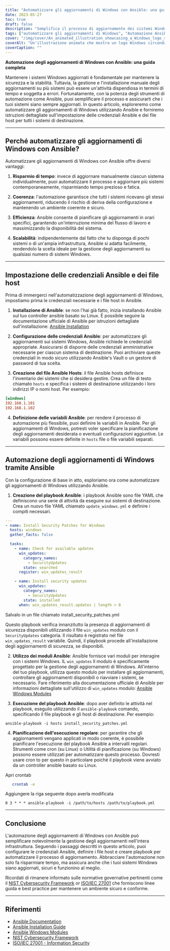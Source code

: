 ```yaml
---
title: "Automatizzare gli aggiornamenti di Windows con Ansible: una guida completa"
date: 2023-05-27
toc: true
draft: false
description: "Semplifica il processo di aggiornamento dei sistemi Windows automatizzandolo con Ansible: istruzioni dettagliate e best practice incluse."
tags: ["automatizzare gli aggiornamenti di Windows", "Automazione Ansible", "gestione del sistema", "patch di sicurezza", "Infrastruttura IT", "automazione della rete", "gestione della configurazione", "Operazioni informatiche", "DevOps", "sicurezza informatica", "Automazione informatica", "Efficienza informatica", "Playbook Ansible", "Sicurezza Windows", "gestione degli aggiornamenti", "Produttività informatica", "Manutenzione informatica", "Credenziali Ansible", "configurazione dell'host", "automazione del sistema", "Aggiornamenti di Windows", "Gestione del sistema Windows", "Patch di sicurezza Windows", "Infrastruttura IT Windows", "Automazione della rete Windows", "Gestione della configurazione di Windows", "Operazioni IT di Windows", "Windows DevOps", "Sicurezza informatica di Windows", "Automazione IT di Windows", "Efficienza IT di Windows"]
cover: "/img/cover/An_animated_illustration_showcasing_a_Windows_logo_surround.png"
coverAlt: "Un'illustrazione animata che mostra un logo Windows circondato da ingranaggi che simboleggiano l'automazione e gli aggiornamenti."
coverCaption: ""
---
```


**Automazione degli aggiornamenti di Windows con Ansible: una guida completa**

Mantenere i sistemi Windows aggiornati è fondamentale per mantenere la sicurezza e la stabilità. Tuttavia, la gestione e l'installazione manuale degli aggiornamenti su più sistemi può essere un'attività dispendiosa in termini di tempo e soggetta a errori. Fortunatamente, con la potenza degli strumenti di automazione come Ansible, puoi semplificare il processo e assicurarti che i tuoi sistemi siano sempre aggiornati. In questo articolo, esploreremo come automatizzare gli aggiornamenti di Windows utilizzando Ansible e forniremo istruzioni dettagliate sull'impostazione delle credenziali Ansible e dei file host per tutti i sistemi di destinazione.

______

## Perché automatizzare gli aggiornamenti di Windows con Ansible?

Automatizzare gli aggiornamenti di Windows con Ansible offre diversi vantaggi:

1. **Risparmio di tempo**: invece di aggiornare manualmente ciascun sistema individualmente, puoi automatizzare il processo e aggiornare più sistemi contemporaneamente, risparmiando tempo prezioso e fatica.

2. **Coerenza**: l'automazione garantisce che tutti i sistemi ricevano gli stessi aggiornamenti, riducendo il rischio di deriva della configurazione e mantenendo un ambiente coerente e sicuro.

3. **Efficienza**: Ansible consente di pianificare gli aggiornamenti in orari specifici, garantendo un'interruzione minima del flusso di lavoro e massimizzando la disponibilità del sistema.

4. **Scalabilità**: indipendentemente dal fatto che tu disponga di pochi sistemi o di un'ampia infrastruttura, Ansible si adatta facilmente, rendendolo la scelta ideale per la gestione degli aggiornamenti su qualsiasi numero di sistemi Windows.

______

## Impostazione delle credenziali Ansible e dei file host

Prima di immergerci nell'automatizzazione degli aggiornamenti di Windows, impostiamo prima le credenziali necessarie e i file host in Ansible.

1. **Installazione di Ansible**: se non l'hai già fatto, inizia installando Ansible sul tuo controller ansible basato su Linux. È possibile seguire la documentazione ufficiale di Ansible per istruzioni dettagliate sull'installazione: [Ansible Installation](https://docs.ansible.com/ansible/latest/installation_guide/index.html)

2. **Configurazione delle credenziali Ansible**: per automatizzare gli aggiornamenti sui sistemi Windows, Ansible richiede le credenziali appropriate. Assicurarsi di disporre delle credenziali amministrative necessarie per ciascun sistema di destinazione. Puoi archiviare queste credenziali in modo sicuro utilizzando Ansible's Vault o un gestore di password di tua scelta.

3. **Creazione del file Ansible Hosts**: il file Ansible hosts definisce l'inventario dei sistemi che si desidera gestire. Crea un file di testo chiamato `hosts` e specifica i sistemi di destinazione utilizzando i loro indirizzi IP o nomi host. Per esempio:

```ini
[windows]
192.168.1.101
192.168.1.102
```

4. **Definizione delle variabili Ansible**: per rendere il processo di automazione più flessibile, puoi definire le variabili in Ansible. Per gli aggiornamenti di Windows, potresti voler specificare la pianificazione degli aggiornamenti desiderata o eventuali configurazioni aggiuntive. Le variabili possono essere definite in `hosts` file o file variabili separati.

______

## Automazione degli aggiornamenti di Windows tramite Ansible

Con la configurazione di base in atto, esploriamo ora come automatizzare gli aggiornamenti di Windows utilizzando Ansible.

1. **Creazione del playbook Ansible**: i playbook Ansible sono file YAML che definiscono una serie di attività da eseguire sui sistemi di destinazione. Crea un nuovo file YAML chiamato `update_windows.yml` e definire i compiti necessari.

```yaml
---
- name: Install Security Patches for Windows
  hosts: windows
  gather_facts: false

  tasks:
    - name: Check for available updates
      win_updates:
        category_names:
          - SecurityUpdates
        state: searched
      register: win_updates_result

    - name: Install security updates
      win_updates:
        category_names:
          - SecurityUpdates
        state: installed
      when: win_updates_result.updates | length > 0
```
Salvalo in un file chiamato install_security_patches.yml

Questo playbook verifica innanzitutto la presenza di aggiornamenti di sicurezza disponibili utilizzando il file `win_updates` modulo con il `SecurityUpdates` categoria. Il risultato è registrato nel file `win_updates_result` variabile. Quindi, il playbook procede all'installazione degli aggiornamenti di sicurezza, se disponibili.

2. **Utilizzo dei moduli Ansible**: Ansible fornisce vari moduli per interagire con i sistemi Windows. IL `win_updates` Il modulo è specificamente progettato per la gestione degli aggiornamenti di Windows. All'interno del tuo playbook, utilizza questo modulo per installare gli aggiornamenti, controllare gli aggiornamenti disponibili o riavviare i sistemi, se necessario. Fare riferimento alla documentazione ufficiale di Ansible per informazioni dettagliate sull'utilizzo di `win_updates` modulo: [Ansible Windows Modules](https://docs.ansible.com/ansible/latest/collections/ansible/windows/win_updates_module.html)

3. **Esecuzione del playbook Ansible**: dopo aver definito le attività nel playbook, eseguilo utilizzando il `ansible-playbook` comando, specificando il file playbook e gli host di destinazione. Per esempio:

```shell
ansible-playbook -i hosts install_security_patches.yml
```

4. **Pianificazione dell'esecuzione regolare**: per garantire che gli aggiornamenti vengano applicati in modo coerente, è possibile pianificare l'esecuzione del playbook Ansible a intervalli regolari. Strumenti come cron (su Linux) o Utilità di pianificazione (su Windows) possono essere utilizzati per automatizzare questo processo. Dovresti usare cron to per questo in particolare poiché il playbook viene avviato da un controller ansible basato su Linux.

Apri crontab

```bash
   crontab -e
```
Aggiungere la riga seguente dopo averla modificata

```text
0 3 * * * ansible-playbook -i /path/to/hosts /path/to/playbook.yml
```

______

## Conclusione

L'automazione degli aggiornamenti di Windows con Ansible può semplificare notevolmente la gestione degli aggiornamenti nell'intera infrastruttura. Seguendo i passaggi descritti in questo articolo, puoi configurare le credenziali Ansible, definire i file host e creare playbook per automatizzare il processo di aggiornamento. Abbracciare l'automazione non solo fa risparmiare tempo, ma assicura anche che i tuoi sistemi Windows siano aggiornati, sicuri e funzionino al meglio.

Ricordati di rimanere informato sulle normative governative pertinenti come il [NIST Cybersecurity Framework](https://www.nist.gov/cyberframework) or [ISO/IEC 27001](https://www.iso.org/isoiec-27001-information-security.html) che forniscono linee guida e best practice per mantenere un ambiente sicuro e conforme.

______

## Riferimenti

- [Ansible Documentation](https://docs.ansible.com/ansible/latest/index.html)
- [Ansible Installation Guide](https://docs.ansible.com/ansible/latest/installation_guide/index.html)
- [Ansible Windows Modules](https://docs.ansible.com/ansible/latest/collections/ansible/windows/win_updates_module.html)
- [NIST Cybersecurity Framework](https://www.nist.gov/cyberframework)
- [ISO/IEC 27001 - Information Security](https://www.iso.org/isoiec-27001-information-security.html)

